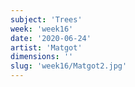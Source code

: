 ```yaml
---
subject: 'Trees'
week: 'week16'
date: '2020-06-24'
artist: 'Matgot'
dimensions: ''
slug: 'week16/Matgot2.jpg'
---
```

